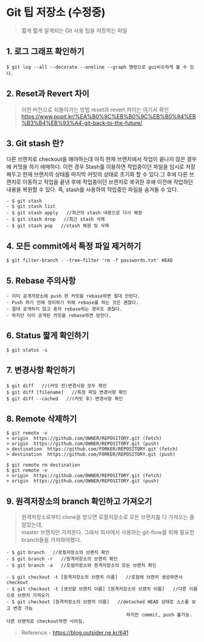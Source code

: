 # Git 팁 저장소 (수정중)
>짧게 짧게 알게되는 Git 사용 팁을 저장하는 파일

## 1. 로그 그래프 확인하기
    $ git log --all --decorate --oneline --graph 명령으로 gui비슷하게 볼 수 있다.

## 2. Reset과 Revert 차이
>이전 버전으로 되돌아가는 방법 reset과 revert 차이는 여기서 확인  
https://www.popit.kr/%EA%B0%9C%EB%B0%9C%EB%B0%94%EB%B3%B4%EB%93%A4-git-back-to-the-future/

## 3. Git stash 란?
다른 브랜치로 checkout을 해야하는데 아직 현재 브랜치에서 작업이 끝나지 않은 경우에 커밋을 하기 애매하다. 이런 경우 Stash를 이용하면 작업중이던 파일을 임시로 저장해두고 현재 브랜치의 상태를 마지막 커밋의 상태로 초기화 할 수 있다.그 후에 다른 브랜치로 이동하고 작업을 끝낸 후에 작업중이던 브랜치로 복귀한 후에 이전에 작업하던 내용을 복원할 수 있다. 즉, stash를 사용하여 작업중인 파일을 숨겨둘 수 있다.

    - $ git stash
    - $ git stash list
    - $ git stash apply   //최근의 stash 내용으로 다시 복원
    - $ git stash drop   //최근 stash 삭제
    - $ git stash pop   //stash 복원 및 삭제

## 4. 모든 commit에서 특정 파일 제거하기
    $ git filter-branch - -tree-filter 'rm -f passwords.txt' HEAD

## 5. Rebase 주의사항
    - 이미 공개저장소에 push 한 커밋을 rebase하면 절대 안된다.
    - Push 하기 전에 정리하기 위해 rebase를 하는 것은 괜찮다.
    - 절대 공개하지 않고 혼자 rebase하는 경우도 괜찮다.
    - 하지만 이미 공개된 커밋을 rebase하면 망한다.

## 6. Status 짧게 확인하기
    $ git status -s

## 7. 변경사항 확인하기
    $ git diff   //(커밋 전)변경사항 모두 확인
    $ git diff [filename]   //특정 파일 변경사항 확인
    $ git diff --cached   //(커밋 후) 변경사항 확인

## 8. Remote 삭제하기
    $ git remote -v
    > origin  https://github.com/OWNER/REPOSITORY.git (fetch)
    > origin  https://github.com/OWNER/REPOSITORY.git (push)
    > destination  https://github.com/FORKER/REPOSITORY.git (fetch)
    > destination  https://github.com/FORKER/REPOSITORY.git (push)

    $ git remote rm destination
    $ git remote -v
    > origin  https://github.com/OWNER/REPOSITORY.git (fetch)
    > origin  https://github.com/OWNER/REPOSITORY.git (push)

## 9. 원격저장소의 branch 확인하고 가져오기
>원격저장소로부터 clone을 받으면 로컬저장소로 모든 브랜치를 다 가져오는 줄 알았는데,  
master 브랜치만 가져온다. 그래서 회사에서 사용하는 git-flow를 위해 필요한 branch들을 가져와야했다.  

    - $ git branch   //로컬저장소의 브랜치 확인
    - $ git branch -r   //원격저장소의 브랜치 확인
    - $ git branch -a   //로컬저장소와 원격저장소의 모든 브랜치 확인
    
    - $ git checkout -t [원격저장소의 브랜치 이름]   //로컬에 브랜치 생성하면서 checkout
    - $ git checkout -t [생성할 브랜치 이름] [원격저장소의 브랜치 이름]   //다른 이름으로 브랜치 가져오기
    - $ git checkout [원격저장소의 브랜치 이름]   //detached HEAD 상태로 소스를 보고 변경 가능
                                                하지만 commit, push 불가능. 다른 브랜치로 checkout하면 사라짐.
    
>Reference - https://blog.outsider.ne.kr/641   
